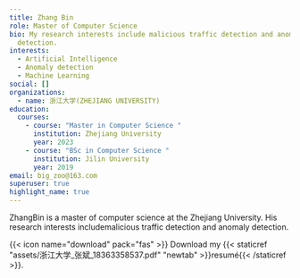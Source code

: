 ```yaml
---
title: Zhang Bin
role: Master of Computer Science
bio: My research interests include malicious traffic detection and anomaly
  detection.
interests:
  - Artificial Intelligence
  - Anomaly detection
  - Machine Learning
social: []
organizations:
  - name: 浙江大学(ZHEJIANG UNIVERSITY)
education:
  courses:
    - course: "Master in Computer Science "
      institution: Zhejiang University
      year: 2023
    - course: "BSc in Computer Science "
      institution: Jilin University
      year: 2019
email: big_zoo@163.com
superuser: true
highlight_name: true
---
```

ZhangBin is a master of computer science at the Zhejiang University. His research interests includemalicious traffic detection and anomaly detection. 

{{< icon name="download" pack="fas" >}} Download my {{< staticref "assets/浙江大学_张斌_18363358537.pdf" "newtab" >}}resumé{{< /staticref >}}.